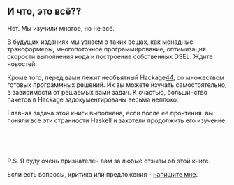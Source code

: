 И что, это всё??
----------------

Нет. Мы изучили многое, но не всё.

В будущих изданиях мы узнаем о таких вещах, как монадные трансформеры, многопоточное программирование, оптимизация скорости выполнения кода и построение собственных DSEL. Ждите новостей.

Кроме того, перед вами лежит необъятный Hackage[44](#ftn44), со множеством готовых программных решений. Их вы можете изучать самостоятельно, в зависимости от решаемых вами задач. К счастью, большинство пакетов в Hackage задокументированы весьма неплохо.

Главная задача этой книги выполнена, если после её прочтения  вы поняли все эти странности Haskell и захотели продолжить его изучение.

 

 

P.S. Я буду очень признателен вам за любые отзывы об этой книге.

Если есть вопросы, критика или предложения - [напишите мне](me@dshevchenko.biz).
